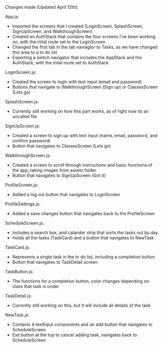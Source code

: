 Changes made (Updated April 12th):

App.js:
  * Imported the screens that I created (LoginScreen, SplashScreen, SignUpScreen, and WalkthoughScreen)
  * Created an AuthStack that contains the four screens I've been working on, with the inital route set to the LoginScreen
  * Changed the first tab in the tab naviagtor to Tasks, as we have changed this area to a to do list
  * Exporting a switch navigator that includes the AppStack and the AuthStack, with the inital route set to AuthStack
 
LoginScreen.js:
  * Created the screen to login with text input (email and password)
  * Buttons that navigate to WalkthroughScreen (Sign up) or ClassesScreen (Lets go)
  
SplashScreen.js:
  * Currently still working on how this part works, as of right now its an uncalled file

SignUpScreen.js:
  * Created a screen to sign up with text input (name, email, password, and confirm password)
  * Button that navigates to ClassesScreen (Lets go)

WalkthroughScreen.js:
  * Created a screen to scroll through instructions and basic functions of the app, taking images from assets folder
  * Button that navigates to SignUpScreen (Got it)
  
ProfileScreen.js:
  * Added a log out button that navigates to LoginScreen

ProfileSettings.js:
  * Added a save changes button that navigates back to the ProfileScreen

ScheduleScreen.js:
  * Includes a search box, and calander strip that sorts the tasks out by day
  * Holds all the tasks (TaskCard) and a button that navigates to NewTask

TaskCard.js:
  * Represents a single task in the to do list, including a completion button
  * Button that navigates to TaskDetail screen
  
TaskButton.js:
  * The functions for a completion button, color changes depending on class that task is under
  
TaskDetail.js:
  * Currently still working on this, but it will include all details of the task
  
NewTask.js:
  * Contains 4 textInput components and an add button that navigates to ScheduleScreen
  * Exit button at the top to cancel adding task, navigates back to ScheduleScreen
